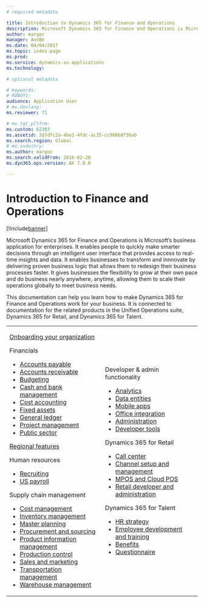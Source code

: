 ```yaml
---
# required metadata

title: Introduction to Dynamics 365 for Finance and Operations
description: Microsoft Dynamics 365 for Finance and Operations is Microsoft’s business application for enterprises. This page helps you learn and get start using the product. 
author: margoc
manager: AnnBe
ms.date: 04/04/2017
ms.topic: index-page
ms.prod: 
ms.service: dynamics-ax-applications
ms.technology: 

# optional metadata

# keywords: 
# ROBOTS: 
audience: Application User
# ms.devlang: 
ms.reviewer: 71

# ms.tgt_pltfrm: 
ms.custom: 62303
ms.assetid: 3d7dfc2a-4be2-4fdc-ac35-cc96868f56ab
ms.search.region: Global
# ms.industry: 
ms.author: margoc
ms.search.validFrom: 2016-02-28
ms.dyn365.ops.version: AX 7.0.0

---
```

# Introduction to Finance and Operations

[!include[banner](includes/banner.md)]

Microsoft Dynamics 365 for Finance and Operations is Microsoft’s business application for enterprises. It enables people to quickly make smarter decisions through an intelligent user interface that provides access to real-time insights and data. It enables businesses to transform and innnovate by delivering proven business logic that allows them to redesign their business processes faster. It gives businesses the flexibility to grow at their own pace and do business nearly anywhere, anytime, allowing them to scale their operations globally to meet business needs. 

This documentation can help you learn how to make Dynamics 365 for Finance and Operations work for your business. It is connected to documentation for the related products in the Unified Operations suite, Dynamics 365 for Retail, and Dynamics 365 for Talent. 

<table>
<colgroup>
<col width="50%" />
<col width="50%" />
</colgroup>
<tbody>
<tr class="odd">
<td><p><a href="get-started/onboarding-home">Onboarding your organization</a></p>
<p>Financials</p>
<ul><li><a href="../financials/accounts-payable/accounts-payable">Accounts payable</a></li>
<li><a href="../financials/accounts-receivable/accounts-receivable">Accounts receivable</a></li>
<li><a href="../financials/budgeting/budgeting-overview">Budgeting</a></li>
<li><a href="../financials/cash-bank-management/cash-bank-management">Cash and bank management</a></li>
<li><a href="../financials/cost-accounting/cost-accounting-home-page">Cost accounting</a></li>
<li><a href="../financials/fixed-assets/fixed-assets">Fixed assets</a></li>
<li><a href="../financials/general-ledger/general-ledger">General ledger</a></li>
<li><a href="../financials/project-management/overview-project-management-accounting">Project management</a></li>
<li><a href="../financials/public-sector/public-sector-functionality">Public sector</a></li></ul>
<p><a href="../dev-itpro/lcs-solutions/country-region">Regional features</a></p>
<p>Human resources</p>
  <ul>
<li><a href="hr/manage-recruiting-process">Recruiting</a></li>
<li><a href="hr/localizations/noam-usa-payroll">US payroll</a></li>
</ul>
 <p>Supply chain management</p>
<ul>
<li><a href="../supply-chain/cost-management/costing-sheets">Cost management</a></li>
  <li><a href="../supply-chain/inventory/inventory-locations">Inventory management</a></li>
  <li><a href="../supply-chain/master-planning/master-plans">Master planning</a></li>
  <li><a href="../supply-chain/procurement/procurement-sourcing-overview">Procurement and sourcing</a></li>
  <li><a href="../supply-chain/pim/set-up-maintain-product-configuration-model">Product information management</a></li>
  <li><a href="../supply-chain/production-control/create-production-orders">Production control</a></li>
  <li><a href="../supply-chain/sales-marketing/overview-sales-marketing">Sales and marketing</a></li>
  <li><a href="../supply-chain/transportation/transportation-management-overview">Transportation management</a></li>
  <li><a href="../supply-chain/warehousing/warehouse-configuration">Warehouse management</a></li></ul>
</td>
  <td>
 
  <p>Developer & admin functionality</p>
  <ul><li><a href="../dev-itpro/analytics/analytics">Analytics</a></li>
  <li><a href="../dev-itpro/data-entities/data-entities">Data entities</a></li>
  <li><a href="../dev-itpro/mobile-apps/mobile-platform">Mobile apps</a></li>
  <li><a href="../dev-itpro/office-integration/office-integration">Office integration</a></li>
  <li><a href="../dev-itpro/sysadmin/system-administration-home-page">Administration</a></li>
  <li><a href="../dev-itpro/dev-tools/developer-home-page">Developer tools</a></li></ul>
 <p>Dynamics 365 for Retail</p>
  <ul>
<li><a href="../retail/call-center-functionality">Call center</a></li>
  <li><a href="../retail/define-maintain-retail-channels">Channel setup and management</a></li>
  <li><a href="../retail/retail-peripherals-overview">MPOS and Cloud POS</a></li>
  <li><a href="../retail/dev-itpro/dev-retail-home-page">Retail developer and administration </a></li></ul>
<p>Dynamics 365 for Talent</p>
   <ul>
  <li><a href="../talent/departments-jobs-positions">HR strategy</a></li>
  <li><a href="../talent/performance-management-overview">Employee development and training</a></li>
  <li><a href="../talent/manage-benefit-program">Benefits</a></li>
  <li><a href="../talent/questionnaires">Questionnaire</a></li>
</ul></td>
</tr>
</tbody>
</table>
